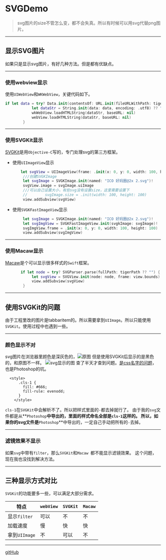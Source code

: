# SVGDemo
> svg图片的size不管怎么变，都不会失真。所以有时候可以用svg代替png图片。
 
---
## 显示SVG图片
如果只是显示svg图片，有好几种方法。但是都有优缺点。

---
### 使用webview显示
使用`UIWebView`和`WKWebView`，关键代码如下。

```swift
if let data = try? Data.init(contentsOf: URL.init(fileURLWithPath: tigerPath ?? "")) {
            let dataStr = String.init(data: data, encoding: .utf8) ?? ""
            wkWebView.loadHTMLString(dataStr, baseURL: nil)
            webView.loadHTMLString(dataStr, baseURL: nil)
        }
```

---

### 使用SVGKit显示
[SVGKit](https://github.com/SVGKit/SVGKit)是用`Objective-C`写的，专门处理svg的第三方框架。

- 使用`UIImageView`显示
 
```swift
       let svgView = UIImageView(frame: .init(x: 0, y: 0, width: 100, height: 100))
        ///创建SVGKImage
        let svgImage = SVGKImage.init(named: "ICO 好妈圈@2x 2.svg")!
        svgView.image = svgImage.uiImage
        ///可以自己设置大小，有些svg没有设置size，这里需要设置下
        //        svgImage.size = .init(width: 100, height: 100)
        view.addSubview(svgView)
```

- 使用`SVGKFastImageView`显示
 
```swift
        let svgImage = SVGKImage.init(named: "ICO 好妈圈@2x 2.svg")!
        let svgImgView = SVGKFastImageView.init(svgkImage: svgImage)!
        svgImgView.frame = .init(x: 0, y: 0, width: 100, height: 100)
        view.addSubview(svgImgView)
```
---
### 使用Macaw显示
[Macaw](https://github.com/exyte/Macaw)是个可以显示很多样式的`Swift`框架。

```swift
       if let node = try? SVGParser.parse(fullPath: tigerPath ?? "") {
            let svgView = SVGView.init(node: node, frame: view.bounds)
            view.addSubview(svgView)
        }
```
---

## 使用SVGKit的问题
由于工程里改的图片是tabbaritem的。所以需要拿到`UIImage`。所以只能使用`SVGKit`。使用过程中也遇到一些。

---
### 颜色显示不对

svg图片在浏览器里颜色是深灰色的，![原图](https://upload-images.jianshu.io/upload_images/1715760-dac79a089349389f.png?imageMogr2/auto-orient/strip%7CimageView2/2/w/1240)
但是使用SVGKit后显示的是黑色的，和原图不一样。
![svg显示的图](https://upload-images.jianshu.io/upload_images/1715760-2d27678180046b7a.png?imageMogr2/auto-orient/strip%7CimageView2/2/w/1240)
查了半天才查到问题。[是css名字的问题](https://github.com/SVGKit/SVGKit/pull/601)，也是Photoshop的坑。

```
  <style>
      .cls-1 {
        fill: #666;
        fill-rule: evenodd;
      }
    </style>
```

`cls-1`在`SVGKit`中会解析不了。所以把样式里面的`-`都去掉就行了。
由于我的`svg`文件都是从**`Photoshop`**中导出的，里面的样式命名全部是`cls-1`这样的。
所以，如果你的svg文件是**`Photoshop`**中导出的，一定自己手动把所有的`-`去掉。

---
### 滤镜效果不显示

如果`svg`中带有`filter`，那么`SVGKit`和`Macaw `都不能显示滤镜效果。
这个问题，现在我也没找到解决方法。

---
## 三种显示方式对比
`SVGKit`的功能要多一些，可以满足大部分需求。

特点  | `webView`|`SVGKit`|`Macaw`
------------- | ------|----|---
显示`filter`  | 可以  |   不  |     不|
加载速度 | 慢|快|快|
拿到`UIImage`|不|可以|不
---
[gitHub](https://github.com/HanksHu/SVGDemo)

